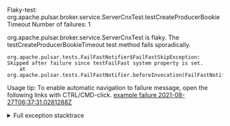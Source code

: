         
Flaky-test: org.apache.pulsar.broker.service.ServerCnxTest.testCreateProducerBookieTimeout
Number of failures: 1

org.apache.pulsar.broker.service.ServerCnxTest is flaky. The testCreateProducerBookieTimeout test method fails sporadically.

```
org.apache.pulsar.tests.FailFastNotifier$FailFastSkipException: Skipped after failure since testFailFast system property is set.
	at org.apache.pulsar.tests.FailFastNotifier.beforeInvocation(FailFastNotifier.java:88)

```

Usage tip: To enable automatic navigation to failure message, open the following links with CTRL/CMD-click.
[example failure 2021-08-27T06:37:31.0281288Z](https://github.com/apache/pulsar/runs/3440411059?check_suite_focus=true#step:9:1817)


<details>
<summary>Full exception stacktrace</summary>
<code><pre>
org.apache.pulsar.tests.FailFastNotifier$FailFastSkipException: Skipped after failure since testFailFast system property is set.
	at org.apache.pulsar.tests.FailFastNotifier.beforeInvocation(FailFastNotifier.java:88)

</pre></code>
</details>

